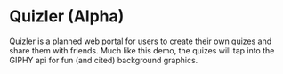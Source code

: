 # Quizler (Alpha)

Quizler is a planned web portal for users to create their own quizes and share them with friends.
Much like this demo, the quizes will tap into the GIPHY api for fun (and cited) background graphics.
